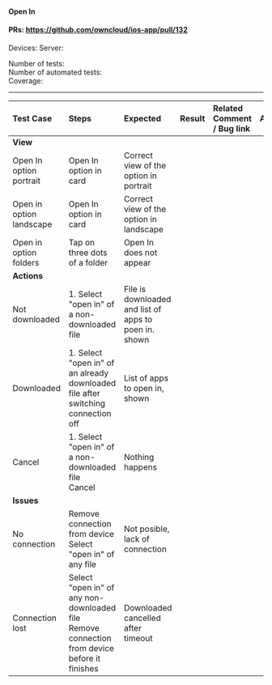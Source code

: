 #### Open In 

#### PRs: https://github.com/owncloud/ios-app/pull/132

Devices: 
Server: 

Number of tests: <br>
Number of automated tests: <br>
Coverage: <br>


---

 
| Test Case | Steps | Expected | Result | Related Comment / Bug link | Automated |
| :-------- | :---- | :------- | :----: | :------------------------- | :-------: |
|**View**||||||
| Open In option portrait| Open In option in card | Correct view of the option in portrait | | | |
| Open in option landscape| Open In option in card | Correct view of the option in landscape | | | |
| Open in option folders| Tap on three dots of a folder | Open In does not appear | | | |
|**Actions**||||||
| Not downloaded | 1. Select "open in" of a non-downloaded file| File is downloaded and list of apps to poen in. shown | | |
| Downloaded | 1. Select "open in" of an already downloaded file after switching connection off| List of apps to open in, shown | | |
| Cancel | 1. Select "open in" of a non-downloaded file<br>Cancel| Nothing happens | | |
|**Issues**||||||
| No connection | Remove connection from device<br>Select "open in" of any file| Not posible, lack of connection | | |
| Connection lost | Select "open in" of any non-downloaded file<br>Remove connection from device before it finishes| Downloaded cancelled after timeout | | |